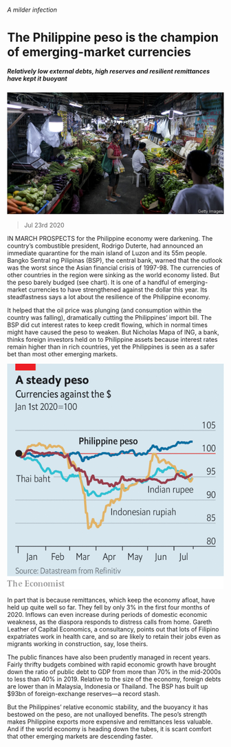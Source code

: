 ###### A milder infection

# The Philippine peso is the champion of emerging-market currencies 

##### Relatively low external debts, high reserves and resilient remittances have kept it buoyant 

![image](images/20200725_ASP002.jpg) 

> Jul 23rd 2020 

IN MARCH PROSPECTS for the Philippine economy were darkening. The country’s combustible president, Rodrigo Duterte, had announced an immediate quarantine for the main island of Luzon and its 55m people. Bangko Sentral ng Pilipinas (BSP), the central bank, warned that the outlook was the worst since the Asian financial crisis of 1997-98. The currencies of other countries in the region were sinking as the world economy listed. But the peso barely budged (see chart). It is one of a handful of emerging-market currencies to have strengthened against the dollar this year. Its steadfastness says a lot about the resilience of the Philippine economy.

It helped that the oil price was plunging (and consumption within the country was falling), dramatically cutting the Philippines’ import bill. The BSP did cut interest rates to keep credit flowing, which in normal times might have caused the peso to weaken. But Nicholas Mapa of ING, a bank, thinks foreign investors held on to Philippine assets because interest rates remain higher than in rich countries, yet the Philippines is seen as a safer bet than most other emerging markets.

![image](images/20200725_ASC246.png) 


In part that is because remittances, which keep the economy afloat, have held up quite well so far. They fell by only 3% in the first four months of 2020. Inflows can even increase during periods of domestic economic weakness, as the diaspora responds to distress calls from home. Gareth Leather of Capital Economics, a consultancy, points out that lots of Filipino expatriates work in health care, and so are likely to retain their jobs even as migrants working in construction, say, lose theirs.

The public finances have also been prudently managed in recent years. Fairly thrifty budgets combined with rapid economic growth have brought down the ratio of public debt to GDP from more than 70% in the mid-2000s to less than 40% in 2019. Relative to the size of the economy, foreign debts are lower than in Malaysia, Indonesia or Thailand. The BSP has built up $93bn of foreign-exchange reserves—a record stash.

But the Philippines’ relative economic stability, and the buoyancy it has bestowed on the peso, are not unalloyed benefits. The peso’s strength makes Philippine exports more expensive and remittances less valuable. And if the world economy is heading down the tubes, it is scant comfort that other emerging markets are descending faster.

